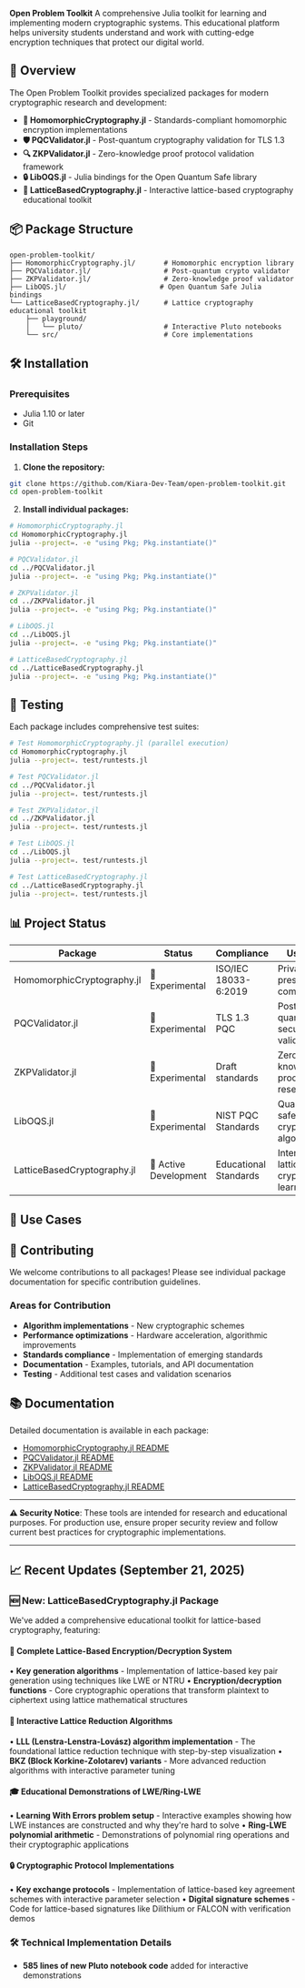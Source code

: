 **Open Problem Toolkit**
A comprehensive Julia toolkit for learning and implementing modern cryptographic systems. This educational platform helps university students understand and work with cutting-edge encryption techniques that protect our digital world.

## 🚀 Overview

The Open Problem Toolkit provides specialized packages for modern cryptographic research and development:

- **🔐 HomomorphicCryptography.jl** - Standards-compliant homomorphic encryption implementations
- **🛡️ PQCValidator.jl** - Post-quantum cryptography validation for TLS 1.3
- **🔍 ZKPValidator.jl** - Zero-knowledge proof protocol validation framework
- **🔒 LibOQS.jl** - Julia bindings for the Open Quantum Safe library
- **🧮 LatticeBasedCryptography.jl** - Interactive lattice-based cryptography educational toolkit

## 📦 Package Structure

```
open-problem-toolkit/
├── HomomorphicCryptography.jl/       # Homomorphic encryption library
├── PQCValidator.jl/                  # Post-quantum crypto validator
├── ZKPValidator.jl/                  # Zero-knowledge proof validator
├── LibOQS.jl/                       # Open Quantum Safe Julia bindings
└── LatticeBasedCryptography.jl/      # Lattice cryptography educational toolkit
    ├── playground/
    │   └── pluto/                    # Interactive Pluto notebooks
    └── src/                          # Core implementations
```

## 🛠️ Installation

### Prerequisites
- Julia 1.10 or later
- Git

### Installation Steps

1. **Clone the repository:**
```bash
git clone https://github.com/Kiara-Dev-Team/open-problem-toolkit.git
cd open-problem-toolkit
```

2. **Install individual packages:**

```bash
# HomomorphicCryptography.jl
cd HomomorphicCryptography.jl
julia --project=. -e "using Pkg; Pkg.instantiate()"

# PQCValidator.jl
cd ../PQCValidator.jl
julia --project=. -e "using Pkg; Pkg.instantiate()"

# ZKPValidator.jl
cd ../ZKPValidator.jl
julia --project=. -e "using Pkg; Pkg.instantiate()"

# LibOQS.jl
cd ../LibOQS.jl
julia --project=. -e "using Pkg; Pkg.instantiate()"

# LatticeBasedCryptography.jl
cd ../LatticeBasedCryptography.jl
julia --project=. -e "using Pkg; Pkg.instantiate()"
```

## 🧪 Testing

Each package includes comprehensive test suites:

```bash
# Test HomomorphicCryptography.jl (parallel execution)
cd HomomorphicCryptography.jl
julia --project=. test/runtests.jl

# Test PQCValidator.jl
cd ../PQCValidator.jl
julia --project=. test/runtests.jl

# Test ZKPValidator.jl
cd ../ZKPValidator.jl
julia --project=. test/runtests.jl

# Test LibOQS.jl
cd ../LibOQS.jl
julia --project=. test/runtests.jl

# Test LatticeBasedCryptography.jl
cd ../LatticeBasedCryptography.jl
julia --project=. test/runtests.jl
```

## 📊 Project Status

| Package | Status | Compliance | Use Case |
|---------|--------|------------|----------|
| HomomorphicCryptography.jl | 🧪 Experimental | ISO/IEC 18033-6:2019 | Privacy-preserving computation |
| PQCValidator.jl | 🧪 Experimental | TLS 1.3 PQC | Post-quantum security validation |
| ZKPValidator.jl | 🧪 Experimental | Draft standards | Zero-knowledge proof research |
| LibOQS.jl | 🧪 Experimental | NIST PQC Standards | Quantum-safe cryptographic algorithms |
| LatticeBasedCryptography.jl | 🚀 Active Development | Educational Standards | Interactive lattice cryptography learning |

## 🎯 Use Cases

## 🤝 Contributing

We welcome contributions to all packages! Please see individual package documentation for specific contribution guidelines.

### Areas for Contribution
- **Algorithm implementations** - New cryptographic schemes
- **Performance optimizations** - Hardware acceleration, algorithmic improvements
- **Standards compliance** - Implementation of emerging standards
- **Documentation** - Examples, tutorials, and API documentation
- **Testing** - Additional test cases and validation scenarios

## 📚 Documentation

Detailed documentation is available in each package:
- [HomomorphicCryptography.jl README](HomomorphicCryptography.jl/README.md)
- [PQCValidator.jl README](PQCValidator.jl/README.md)
- [ZKPValidator.jl README](ZKPValidator.jl/README.md)
- [LibOQS.jl README](LibOQS.jl/README.md)
- [LatticeBasedCryptography.jl README](LatticeBasedCryptography.jl/README.md)

---

**⚠️ Security Notice**: These tools are intended for research and educational purposes. For production use, ensure proper security review and follow current best practices for cryptographic implementations.

---

## 📈 Recent Updates (September 21, 2025)

### 🆕 New: LatticeBasedCryptography.jl Package

We've added a comprehensive educational toolkit for lattice-based cryptography, featuring:

#### **🔐 Complete Lattice-Based Encryption/Decryption System**
   • **Key generation algorithms** - Implementation of lattice-based key pair generation using techniques like LWE or NTRU
   • **Encryption/decryption functions** - Core cryptographic operations that transform plaintext to ciphertext using lattice mathematical structures

#### **🔄 Interactive Lattice Reduction Algorithms**
   • **LLL (Lenstra-Lenstra-Lovász) algorithm implementation** - The foundational lattice reduction technique with step-by-step visualization
   • **BKZ (Block Korkine-Zolotarev) variants** - More advanced reduction algorithms with interactive parameter tuning

#### **🎓 Educational Demonstrations of LWE/Ring-LWE**
   • **Learning With Errors problem setup** - Interactive examples showing how LWE instances are constructed and why they're hard to solve
   • **Ring-LWE polynomial arithmetic** - Demonstrations of polynomial ring operations and their cryptographic applications
 
#### **🔒 Cryptographic Protocol Implementations**
   • **Key exchange protocols** - Implementation of lattice-based key agreement schemes with interactive parameter selection
   • **Digital signature schemes** - Code for lattice-based signatures like Dilithium or FALCON with verification demos
 
### 🛠️ Technical Implementation Details
- **585 lines of new Pluto notebook code** added for interactive demonstrations

